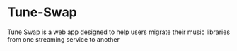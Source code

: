 # Tune-Swap
Tune Swap is a web app designed to help users migrate their music libraries from one streaming service to another

